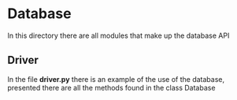 # Database
In this directory there are all modules that make up the database API
## Driver
In the file **driver.py** there is an example of the use of the database, presented there are all the methods found in the class Database




